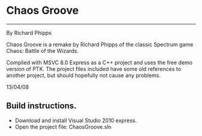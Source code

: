 # Chaos Groove
------------

By Richard Phipps

Chaos Groove is a remake by Richard Phipps of the classic Spectrum game Chaos: Battle of the Wizards.

Complied with MSVC 8.0 Express as a C++ project and uses the free demo version of PTK.
The project files included have some old references to another project, but should hopefully not cause any problems.

13/04/08


## Build instructions.
* Download and install Visual Studio 2010 express.
* Open the project file: ChaosGroove.sln
